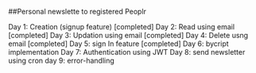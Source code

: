 ##Personal newslette to registered Peoplr

Day 1: Creation (signup feature)  [completed]
Day 2: Read using email           [completed]
Day 3: Updation using email       [completed]
Day 4: Delete usng email          [completed]
Day 5: sign In feature            [completed]
Day 6: bycript implementation
Day 7: Authentication using JWT
Day 8: send newsletter using cron
day 9: error-handling